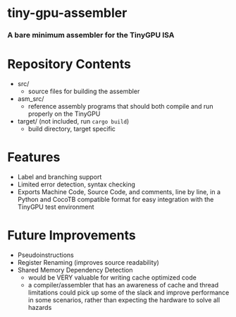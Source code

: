 # tiny-gpu-assembler
### A bare minimum assembler for the TinyGPU ISA

# Repository Contents
- src/
    - source files for building the assembler
- asm_src/
    - reference assembly programs that should both compile and run properly on the TinyGPU 
- target/  (not included, run ``cargo build``)
    - build directory, target specific 

# Features
- Label and branching support
- Limited error detection, syntax checking
- Exports Machine Code, Source Code, and comments, line by line, in a Python and CocoTB compatible format for easy integration with the TinyGPU test environment  

# Future Improvements
- Pseudoinstructions
- Register Renaming (improves source readability)
- Shared Memory Dependency Detection 
    - would be VERY valuable for writing cache optimized code
    - a compiler/assembler that has an awareness of cache and thread limitations could pick up some of the slack and improve performance in some scenarios, rather than expecting the hardware to solve all hazards
